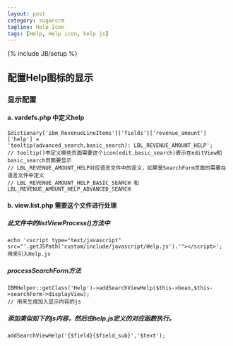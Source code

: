```yaml
---
layout: post
category: sugarcrm
tagline: Help Icon
tags: [Help, Help icon, help js]
---
```

{% include JB/setup %}
## 配置Help图标的显示
### 显示配置
#### a. vardefs.php 中定义help
    $dictionary['ibm_RevenueLineItems']['fields']['revenue_amount']['help'] = 
    'tooltip(advanced_search,basic_search): LBL_REVENUE_AMOUNT_HELP';
    // tooltip()中定义哪些页面需要这个icon(edit,basic_search)表示在editView和basic_search页面要显示
    // LBL_REVENUE_AMOUNT_HELP对应语言文件中的定义，如果是SearchForm页面的需要在语言文件中定义
    // LBL_REVENUE_AMOUNT_HELP_BASIC_SEARCH 和 LBL_REVENUE_AMOUNT_HELP_ADVANCED_SEARCH

#### b. view.list.php 需要这个文件进行处理
##### 此文件中的listViewProcess()方法中
    echo '<script type="text/javascript" src="'.getJSPath('custom/include/javascript/Help.js').'"></script>'; 用来引入Help.js

##### processSearchForm方法
    IBMHelper::getClass('Help')->addSearchViewHelp($this->bean,$this->searchForm->displayView);
    // 用来生成加入显示内容的js

##### 添加类似如下的js内容，然后由help.js定义的对应函数执行。
    addSearchViewHelp('{$field}{$field_sub}','$text');